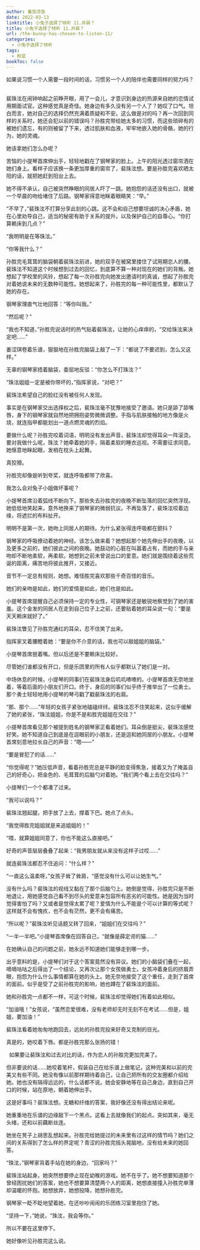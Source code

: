 ```yaml
---
author: 番茄烫饭
date: 2022-03-13
linktitle: 小兔子选择了倾听 11.并肩？
title: 小兔子选择了倾听 11.并肩？
url: /the-bunny-has-chosen-to-listen-11/
categories:
  - 小兔子选择了倾听
tags:
  - 粉蓝
bookToc: false
---
```



如果说习惯一个人需要一段时间的话，习惯另一个人的陪伴也需要同样的努力吗？
 
<!--more-->

裴珠泫在闹钟响起之前睁开眼，用了一会儿，才意识到身边的热源来自她的恋情试用期面试官。这种感觉真是奇怪。她身边有多久没有另一个人了？她叹了口气。坦白而言，她对自己的选择仍然充满着质疑和不安。这么做是对的吗？再一次回到同样的关系时，她还会犯以前的错误吗？孙胜完带给她太多的习惯，而这些琐碎有的被她们遗忘，有的则被留了下来，透过肌肤和血液，牢牢地嵌入她的骨骼，她的行为，她的灵魂。

她该拿她们怎么办呢？

苦恼的小提琴首席伸出手，轻轻地戳在了钢琴家的脸上。上午的阳光透过窗帘洒在她们身上。看样子应该换一条更加厚重的窗帘了，裴珠泫想。要是孙胜完喜欢晒太阳的话，就把她赶到阳台上去。

她不得不承认，自己被突然睁眼的同居人吓了一跳。她抱怨的话还没有出口，就被一个早晨的吻给堵住了后路。钢琴家得意地眯着眼睛笑：“早。”

“不早了，”裴珠泫不打算分享此刻的心跳。这不会和自己想要坦诚的决心矛盾，她在心里劝导自己，适当的秘密有助于关系的提升。以及保护自己的自尊心。“你打算赖床到几点？”

“我明明是在等珠泫。”

“你等我什么？”

孙胜完毛茸茸的脑袋朝着裴珠泫前进，她的双手在被窝里搂住了试用期恋人的腰。裴珠泫不知道这个时候想到过去的回忆，到底算不算一种对现在的她们的背叛。她想起了学校里的风铃，想起了每一次孙胜完向她发出邀请时的真诚，想起了孙胜完对着她说未来的无数种可能性。她想起来了，孙胜完的每一种可能性里，都默认了她的存在。

钢琴家理直气壮地回答：“等你叫我。”

“然后呢？”

“我也不知道，”孙胜完说话时的热气贴着裴珠泫，让她的心痒痒的，“交给珠泫来决定吧……”



姜涩琪卷着乐谱，狠狠地在孙胜完脑袋上敲了一下：“都说了不要迟到，怎么又这样。”

无辜的钢琴家捂着脑袋，委屈地反驳：“你怎么不打珠泫？”

“珠泫姐姐一定是被你带坏的，”指挥家说，“对吧？”

裴珠泫希望自己的脸红没有被任何人发现。

事实是在钢琴家交出选择权之后，裴珠泫毫不犹豫地接受了邀请。她只是舔了舔嘴唇，身下的钢琴家就自然地把拥抱姿势微微调整。手指与肌肤接触的地方像是火烧，就连指甲都能划出一道点燃灵魂的烈焰。

要做什么呢？孙胜完咬着词语，明明没有发出声音，裴珠泫却觉得耳朵一阵滚烫。要对我做什么呢，珠泫？她牵着她的手，隔着柔软的睡衣巡视。不需要征求同意。她惬意地眯起眼，发梢在枕头上起舞。

真狡猾。

孙胜完却像是听到夸奖，就连呼吸都带了欣喜。

我怎么会对兔子小姐做坏事呢？

小提琴首席沿着弧线不断向下。那些失去孙胜完的夜晚不断坠落的回忆突然浮现。她低低地笑起来，意外地换来了钢琴家的微弱抗议。不再坠落了，裴珠泫咬着边缘，将遮拦的布料扯开。

明明不是第一次，她吻上同居人的期待。为什么紧张得连呼吸都在颤抖？

钢琴家的呼吸撩动着她的神经。该怎么做来着？她想起那个她先伸出手的夜晚，以及更多之前的，她们彼此之间的夜晚。她鼓动的心脏在叫嚣着占有，而她的手与亲吻却不断地柔软，再柔软。她想到之前未曾说出口的爱意。她们就是围绕着这些荒诞的距离，痛苦地将彼此推开，又接近。

音节不一定总有规则，她想。难怪胜完喜欢那些千奇百怪的音乐。

她们的亲吻是如此，她们的爱情是如此，她们也是如此。

小提琴首席提醒自己必须保持一定的专业性，可钢琴家还是敏锐地察觉到了她的害羞。这个金发的同居人在走到自己位子上之前，还要贴着她的耳朵说一句：“要是天天赖床就好了。”

裴珠泫瞥见了孙胜完通红的耳朵，忍不住笑了出来。

指挥家叉着腰瞪着她：“要是你不介意的话，我也可以敲姐姐的脑袋。”

小提琴首席抿着嘴。但以后还是不要赖床比较好。



尽管她们谁都没有开口，但是乐团里的所有人似乎都默认了她们是一对。

中场休息的时候，小提琴的同事们在裴珠泫身后叽叽喳喳的。小提琴首席无奈地坐着，等着后面的小朋友们开口。终于，身后的同事们似乎终于推举出了一位勇士。那个勇士轻轻地用小提琴的琴弓戳了戳裴珠泫的右肩。

“那、那个……”年轻的女孩子紧张地磕磕绊绊。裴珠泫忍不住笑起来，这似乎缓解了她的紧张，“珠泫姐姐，你是不是和胜完姐姐在交往？”

小提琴首席看见那个被提到姓名的钢琴家正看着她们。耳朵倒是挺尖，裴珠泫感觉好笑。她不知道自己到底是在逗眼前的小朋友，还是逗和她同居的小朋友。小提琴首席刻意地拉长自己的声音：“嗯——”

“要是冒犯了的话……”

“你觉得呢？”她压低声音，看着孙胜完总是平静的脸变得焦急，接着又为了掩盖自己的好奇心，把金色的、毛茸茸的后脑勺对着她。“我们两个看上去在交往吗？”

小提琴们一个个都凑了过来。

“我可以说吗？”

裴珠泫翘起腿，把手放了上去，撑着下巴。她点了点头。

“我觉得胜完姐姐就是来追姐姐的！”

“喂，就算姐姐同意了，你也不能这么直接吧。”

好奇的声音层层叠叠了起来：“我男朋友就从来没有这样子过哎……”

就连裴珠泫都忍不住追问：“什么样？”

“一直这么温柔呀，”女孩子耸了耸肩，“感觉没有什么可以让她生气。”

没有什么吗？裴珠泫的视线又黏在了那个后脑勺上。她倒是觉得，孙胜完只是不断地退让，用她感觉自己看不到尽头的爱意来包容所有恶劣的可能性。她是因为当时觉得害怕了吗？又或者是觉得太累了呢？爱情为什么不能是个可以计算的等式呢？这样就不会有愧疚，也不会有茫然，更不会有痛苦。

“所以呢？”裴珠泫听见话题又转了回来，“姐姐们在交往吗？”

“一半一半吧。”小提琴首席像在回答自己，“就像是薛定谔的猫……”

在她确认自己的问题之前，她永远不知道她们能够走到哪一步。

出乎意料的是，小提琴们对于这个答案竟然没有异议。她们的小脑袋们叠在一起，嘀嘀咕咕之后得出了一个结论，又再次让那个女孩做勇士。女孩冲着身后的挤眉弄眼，抱怨为什么什么事情都算在她的头上。她无奈地接受了这个重任，走到了首席的面前。似乎是受了之前孙胜完的影响，她也蹲在了裴珠泫的面前。

她和孙胜完一点都不一样，可这个时候，裴珠泫却觉得她们有着如此相似。

“加油哦！”女孩说，“虽然恋爱很难，没有老师却无时无刻不在考试……但是，姐姐，要加油！”

裴珠泫看着她匆匆地跑回去，远处的孙胜完投来好奇又克制的目光。

真是的，她咬着下唇。都是孙胜完那么张扬的错！


 
如果要让裴珠泫和过去对比的话，作为恋人的孙胜完更加完美了。

但非要说的话……她咬着笔杆，假装自己在给乐谱上做笔记，这种完美和以前的完美又有些不同。她没有像以前那样期待着自己，让自己把所有的交友圈都介绍给她。她也没有隔得远远的，什么话都不说。她会安静地等在自己身边，直到自己开口的时候，站在原地，朝着她伸出手。

这是好事吗？裴珠泫想。无糖和纤维的答案，我好像还没有得出结论来呢。

她重重地在乐谱的边缘敲下一个黑点。这看上去就像我们的起点。突如其来，毫无头绪，还和以前藕断丝连。

她坐在凳子上胡思乱想起来。孙胜完给她提过的未来里有过这样的情节吗？她们之间的关系得到了怎么样的界定呢？青涩的孙胜完摇头晃脑地，没有给未来的她回答。

“珠泫，”钢琴家背着手站在她的身边，“回家吗？”

裴珠泫站起身。她突然想要停止现在幼稚的游戏。她不在乎了。她不想要知道那个曾经困扰她们的答案，她也不想要算清楚两个人的距离，她想直接撞入孙胜完单薄却温暖的怀抱。她想放弃，她想投降，她想孙胜完。

钢琴家一眨不眨地望着她，在还吵吵闹闹的乐团练习室里抱住了她。

“坚持一下，”她说，“珠泫，我会等你。”
 


所以不要在这里停下。

她好像听见孙胜完这么说。
